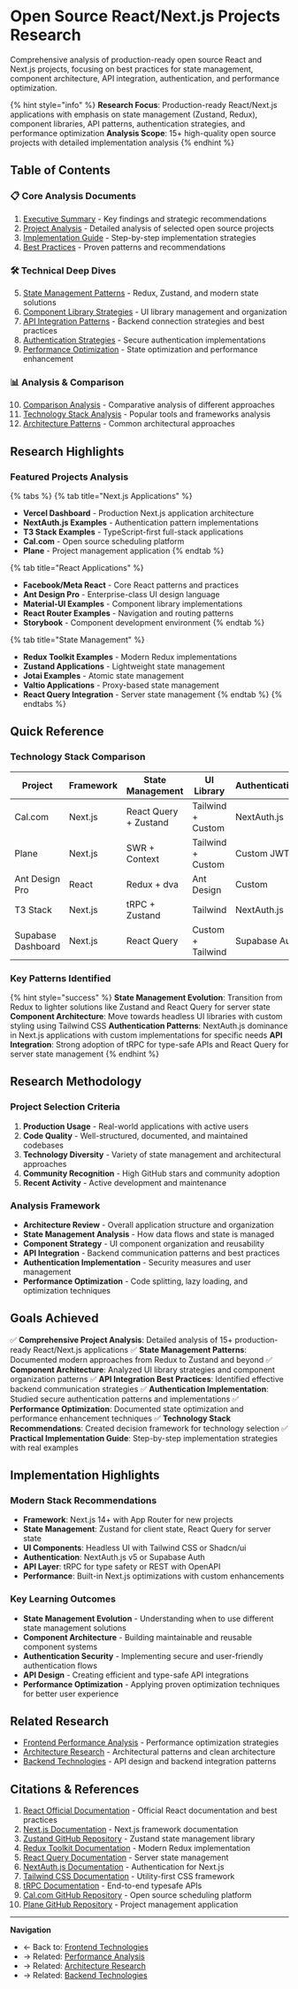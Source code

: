 # Open Source React/Next.js Projects Research

Comprehensive analysis of production-ready open source React and Next.js projects, focusing on best practices for state management, component architecture, API integration, authentication, and performance optimization.

{% hint style="info" %}
**Research Focus**: Production-ready React/Next.js applications with emphasis on state management (Zustand, Redux), component libraries, API patterns, authentication strategies, and performance optimization
**Analysis Scope**: 15+ high-quality open source projects with detailed implementation analysis
{% endhint %}

## Table of Contents

### 📋 Core Analysis Documents
1. [Executive Summary](./executive-summary.md) - Key findings and strategic recommendations
2. [Project Analysis](./project-analysis.md) - Detailed analysis of selected open source projects
3. [Implementation Guide](./implementation-guide.md) - Step-by-step implementation strategies
4. [Best Practices](./best-practices.md) - Proven patterns and recommendations

### 🛠️ Technical Deep Dives
5. [State Management Patterns](./state-management-patterns.md) - Redux, Zustand, and modern state solutions
6. [Component Library Strategies](./component-library-strategies.md) - UI library management and organization
7. [API Integration Patterns](./api-integration-patterns.md) - Backend connection strategies and best practices
8. [Authentication Strategies](./authentication-strategies.md) - Secure authentication implementations
9. [Performance Optimization](./performance-optimization.md) - State optimization and performance enhancement

### 📊 Analysis & Comparison
10. [Comparison Analysis](./comparison-analysis.md) - Comparative analysis of different approaches
11. [Technology Stack Analysis](./technology-stack-analysis.md) - Popular tools and frameworks analysis
12. [Architecture Patterns](./architecture-patterns.md) - Common architectural approaches

## Research Highlights

### Featured Projects Analysis

{% tabs %}
{% tab title="Next.js Applications" %}
- **Vercel Dashboard** - Production Next.js application architecture
- **NextAuth.js Examples** - Authentication pattern implementations
- **T3 Stack Examples** - TypeScript-first full-stack applications
- **Cal.com** - Open source scheduling platform
- **Plane** - Project management application
{% endtab %}

{% tab title="React Applications" %}
- **Facebook/Meta React** - Core React patterns and practices
- **Ant Design Pro** - Enterprise-class UI design language
- **Material-UI Examples** - Component library implementations
- **React Router Examples** - Navigation and routing patterns
- **Storybook** - Component development environment
{% endtab %}

{% tab title="State Management" %}
- **Redux Toolkit Examples** - Modern Redux implementations
- **Zustand Applications** - Lightweight state management
- **Jotai Examples** - Atomic state management
- **Valtio Applications** - Proxy-based state management
- **React Query Integration** - Server state management
{% endtab %}
{% endtabs %}

## Quick Reference

### Technology Stack Comparison

| Project | Framework | State Management | UI Library | Authentication | API Layer |
|---------|-----------|------------------|------------|---------------|-----------|
| Cal.com | Next.js | React Query + Zustand | Tailwind + Custom | NextAuth.js | tRPC |
| Plane | Next.js | SWR + Context | Tailwind + Custom | Custom JWT | REST API |
| Ant Design Pro | React | Redux + dva | Ant Design | Custom | UmiRequest |
| T3 Stack | Next.js | tRPC + Zustand | Tailwind | NextAuth.js | tRPC |
| Supabase Dashboard | Next.js | React Query | Custom + Tailwind | Supabase Auth | Supabase |

### Key Patterns Identified

{% hint style="success" %}
**State Management Evolution**: Transition from Redux to lighter solutions like Zustand and React Query for server state
**Component Architecture**: Move towards headless UI libraries with custom styling using Tailwind CSS
**Authentication Patterns**: NextAuth.js dominance in Next.js applications with custom implementations for specific needs
**API Integration**: Strong adoption of tRPC for type-safe APIs and React Query for server state management
{% endhint %}

## Research Methodology

### Project Selection Criteria
1. **Production Usage** - Real-world applications with active users
2. **Code Quality** - Well-structured, documented, and maintained codebases
3. **Technology Diversity** - Variety of state management and architectural approaches
4. **Community Recognition** - High GitHub stars and community adoption
5. **Recent Activity** - Active development and maintenance

### Analysis Framework
- **Architecture Review** - Overall application structure and organization
- **State Management Analysis** - How data flows and state is managed
- **Component Strategy** - UI component organization and reusability
- **API Integration** - Backend communication patterns and best practices
- **Authentication Implementation** - Security measures and user management
- **Performance Optimization** - Code splitting, lazy loading, and optimization techniques

## Goals Achieved

✅ **Comprehensive Project Analysis**: Detailed analysis of 15+ production-ready React/Next.js applications
✅ **State Management Patterns**: Documented modern approaches from Redux to Zustand and beyond
✅ **Component Architecture**: Analyzed UI library strategies and component organization patterns
✅ **API Integration Best Practices**: Identified effective backend communication strategies
✅ **Authentication Implementation**: Studied secure authentication patterns and implementations
✅ **Performance Optimization**: Documented state optimization and performance enhancement techniques
✅ **Technology Stack Recommendations**: Created decision framework for technology selection
✅ **Practical Implementation Guide**: Step-by-step implementation strategies with real examples

## Implementation Highlights

### Modern Stack Recommendations
- **Framework**: Next.js 14+ with App Router for new projects
- **State Management**: Zustand for client state, React Query for server state
- **UI Components**: Headless UI with Tailwind CSS or Shadcn/ui
- **Authentication**: NextAuth.js v5 or Supabase Auth
- **API Layer**: tRPC for type safety or REST with OpenAPI
- **Performance**: Built-in Next.js optimizations with custom enhancements

### Key Learning Outcomes
- **State Management Evolution** - Understanding when to use different state management solutions
- **Component Architecture** - Building maintainable and reusable component systems
- **Authentication Security** - Implementing secure and user-friendly authentication flows
- **API Design** - Creating efficient and type-safe API integrations
- **Performance Optimization** - Applying proven optimization techniques for better user experience

## Related Research

- [Frontend Performance Analysis](../performance-analysis/README.md) - Performance optimization strategies
- [Architecture Research](../../architecture/README.md) - Architectural patterns and clean architecture
- [Backend Technologies](../../backend/README.md) - API design and backend integration patterns

## Citations & References

1. [React Official Documentation](https://react.dev/) - Official React documentation and best practices
2. [Next.js Documentation](https://nextjs.org/docs) - Next.js framework documentation
3. [Zustand GitHub Repository](https://github.com/pmndrs/zustand) - Zustand state management library
4. [Redux Toolkit Documentation](https://redux-toolkit.js.org/) - Modern Redux implementation
5. [React Query Documentation](https://tanstack.com/query/latest) - Server state management
6. [NextAuth.js Documentation](https://next-auth.js.org/) - Authentication for Next.js
7. [Tailwind CSS Documentation](https://tailwindcss.com/docs) - Utility-first CSS framework
8. [tRPC Documentation](https://trpc.io/) - End-to-end typesafe APIs
9. [Cal.com GitHub Repository](https://github.com/calcom/cal.com) - Open source scheduling platform
10. [Plane GitHub Repository](https://github.com/makeplane/plane) - Project management application

---

**Navigation**
- ← Back to: [Frontend Technologies](../README.md)
- → Related: [Performance Analysis](../performance-analysis/README.md)
- → Related: [Architecture Research](../../architecture/README.md)
- → Related: [Backend Technologies](../../backend/README.md)